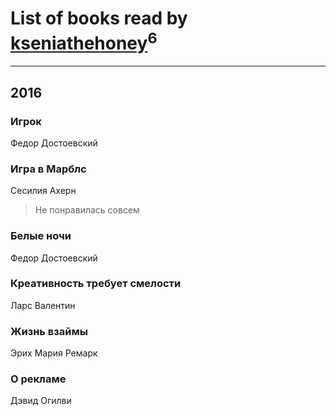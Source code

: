 # List of books read by [kseniathehoney](http://vk.com/id440304750)<sup>6</sup>
---

## 2016

### Игрок
Федор Достоевский


### Игра в Марблс
Сесилия Ахерн
> Не понравилась совсем


### Белые ночи
Федор Достоевский


### Креативность требует смелости
Ларс Валентин


### Жизнь взаймы
Эрих Мария Ремарк


### О рекламе
Дэвид Огилви




